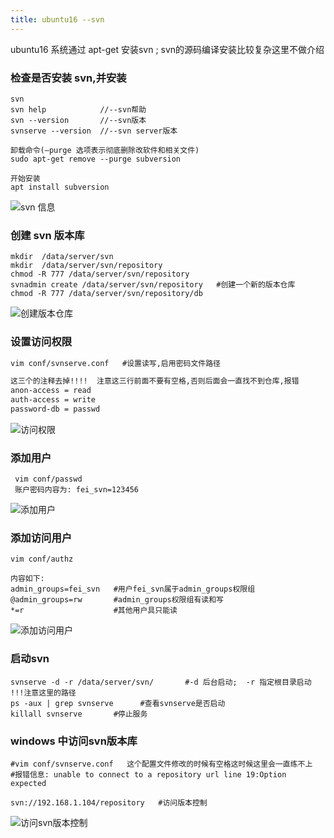 ```yaml
---
title: ubuntu16 --svn
---
```


ubuntu16 系统通过 apt-get 安装svn ; svn的源码编译安装比较复杂这里不做介绍

### 检查是否安装 svn,并安装

```
svn 
svn help            //--svn帮助
svn --version       //--svn版本
svnserve --version  //--svn server版本

卸载命令(–purge 选项表示彻底删除改软件和相关文件)
sudo apt-get remove --purge subversion

开始安装
apt install subversion

```

![svn 信息](/img/ubuntu/svn/svn_info.png "svn 信息")

###  创建 svn 版本库

```
mkdir  /data/server/svn
mkdir  /data/server/svn/repository
chmod -R 777 /data/server/svn/repository
svnadmin create /data/server/svn/repository   #创建一个新的版本仓库
chmod -R 777 /data/server/svn/repository/db
```

![创建版本仓库](/img/ubuntu/svn/create_svn.png "创建版本仓库")

### 设置访问权限

```tex
vim conf/svnserve.conf   #设置读写,启用密码文件路径  

这三个的注释去掉!!!!  注意这三行前面不要有空格,否则后面会一直找不到仓库,报错
anon-access = read
auth-access = write
password-db = passwd


```

![访问权限](/img/ubuntu/svn/svnserve.png "访问权限")

### 添加用户

```
 vim conf/passwd 
 账户密码内容为: fei_svn=123456
```

![添加用户](/img/ubuntu/svn/passwd.png "添加用户")

### 添加访问用户

```
vim conf/authz

内容如下:
admin_groups=fei_svn   #用户fei_svn属于admin_groups权限组
@admin_groups=rw       #admin_groups权限组有读和写
*=r                    #其他用户具只能读

```

![添加访问用户](/img/ubuntu/svn/authz.png "添加访问用户")

### 启动svn

```
svnserve -d -r /data/server/svn/       #-d 后台启动;  -r 指定根目录启动 !!!注意这里的路径
ps -aux | grep svnserve      #查看svnserve是否启动
killall svnserve       #停止服务
```

### windows 中访问svn版本库

```
#vim conf/svnserve.conf   这个配置文件修改的时候有空格这时候这里会一直练不上
#报错信息: unable to connect to a repository url line 19:Option expected

svn://192.168.1.104/repository   #访问版本控制
```

![访问svn版本控制](/img/ubuntu/svn/success.png "访问svn版本控制")